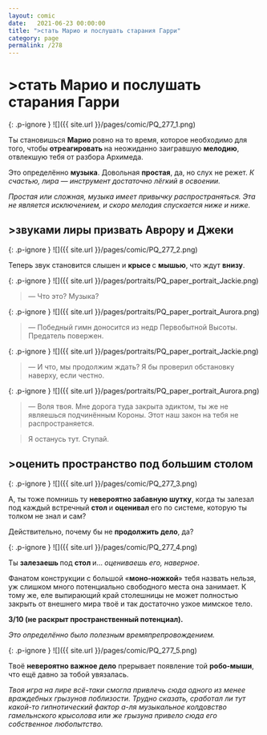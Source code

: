 ```yaml
---
layout: comic
date:   2021-06-23 00:00:00 
title: ">стать Марио и послушать старания Гарри"
category: page
permalink: /278
---
```

# >стать Марио и послушать старания Гарри

{: .p-ignore }
![]({{ site.url }}/pages/comic/PQ_277_1.png)

Ты становишься <strong>Марио </strong>ровно на то время, которое необходимо для того, чтобы <strong>отреагировать </strong>на неожиданно заигравшую <strong>мелодию</strong>, отвлекшую тебя от разбора Архимеда.

Это определённо <strong>музыка</strong>. Довольная <strong>простая</strong>, да, но слух не режет. <em>К счастью, лира — инструмент достаточно лёгкий в освоении.</em>

<em>Простая или сложная, музыка имеет привычку распространяться. Эта не является исключением, и скоро мелодия спускается ниже и ниже.</em>

## >звуками лиры призвать Аврору и Джеки

{: .p-ignore }
![]({{ site.url }}/pages/comic/PQ_277_2.png)

Теперь звук становится слышен и <strong>крысе </strong>с <strong>мышью</strong>, что ждут <strong>внизу</strong>.

{: .p-ignore }
![]({{ site.url }}/pages/portraits/PQ_paper_portrait_Jackie.png)

<blockquote>— Что это? Музыка?</blockquote>

{: .p-ignore }
![]({{ site.url }}/pages/portraits/PQ_paper_portrait_Aurora.png)

<blockquote>— Победный гимн доносится из недр Первобытной Высоты. Предатель повержен.</blockquote>

{: .p-ignore }
![]({{ site.url }}/pages/portraits/PQ_paper_portrait_Jackie.png)

<blockquote>— И что, мы продолжим ждать? Я бы проверил обстановку наверху, если честно.</blockquote>

{: .p-ignore }
![]({{ site.url }}/pages/portraits/PQ_paper_portrait_Aurora.png)

<blockquote>— Воля твоя. Мне дорога туда закрыта эдиктом, ты же не являешься подчинённым Короны. Этот наш закон на тебя не распространяется. </blockquote>

<blockquote>Я останусь тут. Ступай.</blockquote>

## >оценить пространство под большим столом

{: .p-ignore }
![]({{ site.url }}/pages/comic/PQ_277_3.png)

А, ты тоже помнишь ту <strong>невероятно забавную шутку</strong>, когда ты залезал под каждый встречный <strong>стол </strong>и <strong>оценивал </strong>его по системе, которую ты толком не знал и сам?

Действительно, почему бы не <strong>продолжить дело</strong>, да?

{: .p-ignore }
![]({{ site.url }}/pages/comic/PQ_277_4.png)

Ты <strong>залезаешь </strong>под <strong>стол </strong>и… <em>оцениваешь его, наверное</em>.

Фанатом конструкции с большой «<strong>моно-ножкой</strong>» тебя назвать нельзя, уж слишком много потенциально свободного места она занимает. К тому же, еле выпирающий край столешницы не может полностью закрыть от внешнего мира твоё и так достаточно узкое мимское тело.

<strong>3/10 (не раскрыт пространственный потенциал).</strong>

<em>Это определённо было полезным времяпрепровождением.</em>

{: .p-ignore }
![]({{ site.url }}/pages/comic/PQ_277_5.png)

Твоё <strong>невероятно важное дело</strong> прерывает появление той <strong>робо-мыши</strong>, что ещё давно за тобой увязалась. 

<em>Твоя игра на лире всё-таки смогла привлечь сюда одного из менее враждебных грызунов поблизости. Трудно сказать, сработал ли тут какой-то гипнотический фактор а-ля музыкальное колдовство гамельнского крысолова или же грызуна привело сюда его собственное любопытство.</em>
